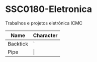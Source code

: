 # SSC0180-Eletronica
Trabalhos e projetos eletrônica ICMC

| Name     | Character |
| ---      | ---       |
| Backtick | `         |
| Pipe     | \|        |
